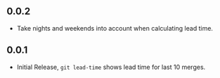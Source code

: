 ## 0.0.2

* Take nights and weekends into account when calculating lead time.

## 0.0.1

* Initial Release, `git lead-time` shows lead time for last 10 merges.
